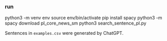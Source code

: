 ### run
python3 -m venv env
source env/bin/activate
pip install spacy
python3 -m spacy download pl_core_news_sm
python3 search_sentence_pl.py

Sentences in ```examples.csv``` were generated by ChatGPT.